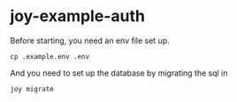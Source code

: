 # joy-example-auth

Before starting, you need an env file set up.
```
cp .example.env .env
```

And you need to set up the database by migrating the sql in
```
joy migrate
```